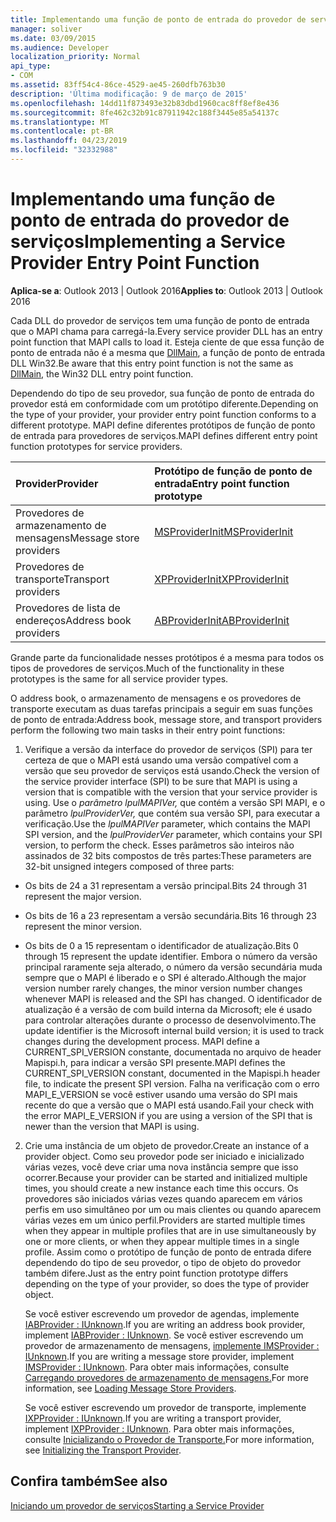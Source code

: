 ```yaml
---
title: Implementando uma função de ponto de entrada do provedor de serviços
manager: soliver
ms.date: 03/09/2015
ms.audience: Developer
localization_priority: Normal
api_type:
- COM
ms.assetid: 83ff54c4-86ce-4529-ae45-260dfb763b30
description: 'Última modificação: 9 de março de 2015'
ms.openlocfilehash: 14dd11f873493e32b83dbd1960cac8ff8ef8e436
ms.sourcegitcommit: 8fe462c32b91c87911942c188f3445e85a54137c
ms.translationtype: MT
ms.contentlocale: pt-BR
ms.lasthandoff: 04/23/2019
ms.locfileid: "32332988"
---
```

# <a name="implementing-a-service-provider-entry-point-function"></a><span data-ttu-id="0fb2d-103">Implementando uma função de ponto de entrada do provedor de serviços</span><span class="sxs-lookup"><span data-stu-id="0fb2d-103">Implementing a Service Provider Entry Point Function</span></span>

  
  
<span data-ttu-id="0fb2d-104">**Aplica-se a**: Outlook 2013 | Outlook 2016</span><span class="sxs-lookup"><span data-stu-id="0fb2d-104">**Applies to**: Outlook 2013 | Outlook 2016</span></span> 
  
<span data-ttu-id="0fb2d-105">Cada DLL do provedor de serviços tem uma função de ponto de entrada que o MAPI chama para carregá-la.</span><span class="sxs-lookup"><span data-stu-id="0fb2d-105">Every service provider DLL has an entry point function that MAPI calls to load it.</span></span> <span data-ttu-id="0fb2d-106">Esteja ciente de que essa função de ponto de entrada não é a mesma que [DllMain](https://msdn.microsoft.com/library/ms682583.aspx), a função de ponto de entrada DLL Win32.</span><span class="sxs-lookup"><span data-stu-id="0fb2d-106">Be aware that this entry point function is not the same as [DllMain](https://msdn.microsoft.com/library/ms682583.aspx), the Win32 DLL entry point function.</span></span>
  
<span data-ttu-id="0fb2d-107">Dependendo do tipo de seu provedor, sua função de ponto de entrada do provedor está em conformidade com um protótipo diferente.</span><span class="sxs-lookup"><span data-stu-id="0fb2d-107">Depending on the type of your provider, your provider entry point function conforms to a different prototype.</span></span> <span data-ttu-id="0fb2d-108">MAPI define diferentes protótipos de função de ponto de entrada para provedores de serviços.</span><span class="sxs-lookup"><span data-stu-id="0fb2d-108">MAPI defines different entry point function prototypes for service providers.</span></span>
  
|<span data-ttu-id="0fb2d-109">**Provider**</span><span class="sxs-lookup"><span data-stu-id="0fb2d-109">**Provider**</span></span>|<span data-ttu-id="0fb2d-110">**Protótipo de função de ponto de entrada**</span><span class="sxs-lookup"><span data-stu-id="0fb2d-110">**Entry point function prototype**</span></span>|
|:-----|:-----|
|<span data-ttu-id="0fb2d-111">Provedores de armazenamento de mensagens</span><span class="sxs-lookup"><span data-stu-id="0fb2d-111">Message store providers</span></span>  <br/> |[<span data-ttu-id="0fb2d-112">MSProviderInit</span><span class="sxs-lookup"><span data-stu-id="0fb2d-112">MSProviderInit</span></span>](msproviderinit.md) <br/> |
|<span data-ttu-id="0fb2d-113">Provedores de transporte</span><span class="sxs-lookup"><span data-stu-id="0fb2d-113">Transport providers</span></span>  <br/> |[<span data-ttu-id="0fb2d-114">XPProviderInit</span><span class="sxs-lookup"><span data-stu-id="0fb2d-114">XPProviderInit</span></span>](xpproviderinit.md) <br/> |
|<span data-ttu-id="0fb2d-115">Provedores de lista de endereços</span><span class="sxs-lookup"><span data-stu-id="0fb2d-115">Address book providers</span></span>  <br/> |[<span data-ttu-id="0fb2d-116">ABProviderInit</span><span class="sxs-lookup"><span data-stu-id="0fb2d-116">ABProviderInit</span></span>](abproviderinit.md) <br/> |
   
<span data-ttu-id="0fb2d-117">Grande parte da funcionalidade nesses protótipos é a mesma para todos os tipos de provedores de serviços.</span><span class="sxs-lookup"><span data-stu-id="0fb2d-117">Much of the functionality in these prototypes is the same for all service provider types.</span></span> 
  
<span data-ttu-id="0fb2d-118">O address book, o armazenamento de mensagens e os provedores de transporte executam as duas tarefas principais a seguir em suas funções de ponto de entrada:</span><span class="sxs-lookup"><span data-stu-id="0fb2d-118">Address book, message store, and transport providers perform the following two main tasks in their entry point functions:</span></span>
  
1. <span data-ttu-id="0fb2d-119">Verifique a versão da interface do provedor de serviços (SPI) para ter certeza de que o MAPI está usando uma versão compatível com a versão que seu provedor de serviços está usando.</span><span class="sxs-lookup"><span data-stu-id="0fb2d-119">Check the version of the service provider interface (SPI) to be sure that MAPI is using a version that is compatible with the version that your service provider is using.</span></span> <span data-ttu-id="0fb2d-120">Use o  _parâmetro lpulMAPIVer,_ que contém a versão SPI MAPI, e o parâmetro  _lpulProviderVer,_ que contém sua versão SPI, para executar a verificação.</span><span class="sxs-lookup"><span data-stu-id="0fb2d-120">Use the  _lpulMAPIVer_ parameter, which contains the MAPI SPI version, and the  _lpulProviderVer_ parameter, which contains your SPI version, to perform the check.</span></span> <span data-ttu-id="0fb2d-121">Esses parâmetros são inteiros não assinados de 32 bits compostos de três partes:</span><span class="sxs-lookup"><span data-stu-id="0fb2d-121">These parameters are 32-bit unsigned integers composed of three parts:</span></span> 
    
  - <span data-ttu-id="0fb2d-122">Os bits de 24 a 31 representam a versão principal.</span><span class="sxs-lookup"><span data-stu-id="0fb2d-122">Bits 24 through 31 represent the major version.</span></span>
    
  - <span data-ttu-id="0fb2d-123">Os bits de 16 a 23 representam a versão secundária.</span><span class="sxs-lookup"><span data-stu-id="0fb2d-123">Bits 16 through 23 represent the minor version.</span></span>
    
  - <span data-ttu-id="0fb2d-124">Os bits de 0 a 15 representam o identificador de atualização.</span><span class="sxs-lookup"><span data-stu-id="0fb2d-124">Bits 0 through 15 represent the update identifier.</span></span> <span data-ttu-id="0fb2d-125">Embora o número da versão principal raramente seja alterado, o número da versão secundária muda sempre que o MAPI é liberado e o SPI é alterado.</span><span class="sxs-lookup"><span data-stu-id="0fb2d-125">Although the major version number rarely changes, the minor version number changes whenever MAPI is released and the SPI has changed.</span></span> <span data-ttu-id="0fb2d-126">O identificador de atualização é a versão de com build interna da Microsoft; ele é usado para controlar alterações durante o processo de desenvolvimento.</span><span class="sxs-lookup"><span data-stu-id="0fb2d-126">The update identifier is the Microsoft internal build version; it is used to track changes during the development process.</span></span> <span data-ttu-id="0fb2d-127">MAPI define a CURRENT_SPI_VERSION constante, documentada no arquivo de header Mapispi.h, para indicar a versão SPI presente.</span><span class="sxs-lookup"><span data-stu-id="0fb2d-127">MAPI defines the CURRENT_SPI_VERSION constant, documented in the Mapispi.h header file, to indicate the present SPI version.</span></span> <span data-ttu-id="0fb2d-128">Falha na verificação com o erro MAPI_E_VERSION se você estiver usando uma versão do SPI mais recente do que a versão que o MAPI está usando.</span><span class="sxs-lookup"><span data-stu-id="0fb2d-128">Fail your check with the error MAPI_E_VERSION if you are using a version of the SPI that is newer than the version that MAPI is using.</span></span>
    
2. <span data-ttu-id="0fb2d-129">Crie uma instância de um objeto de provedor.</span><span class="sxs-lookup"><span data-stu-id="0fb2d-129">Create an instance of a provider object.</span></span> <span data-ttu-id="0fb2d-130">Como seu provedor pode ser iniciado e inicializado várias vezes, você deve criar uma nova instância sempre que isso ocorrer.</span><span class="sxs-lookup"><span data-stu-id="0fb2d-130">Because your provider can be started and initialized multiple times, you should create a new instance each time this occurs.</span></span> <span data-ttu-id="0fb2d-131">Os provedores são iniciados várias vezes quando aparecem em vários perfis em uso simultâneo por um ou mais clientes ou quando aparecem várias vezes em um único perfil.</span><span class="sxs-lookup"><span data-stu-id="0fb2d-131">Providers are started multiple times when they appear in multiple profiles that are in use simultaneously by one or more clients, or when they appear multiple times in a single profile.</span></span> <span data-ttu-id="0fb2d-132">Assim como o protótipo de função de ponto de entrada difere dependendo do tipo de seu provedor, o tipo de objeto do provedor também difere.</span><span class="sxs-lookup"><span data-stu-id="0fb2d-132">Just as the entry point function prototype differs depending on the type of your provider, so does the type of provider object.</span></span> 
    
    <span data-ttu-id="0fb2d-133">Se você estiver escrevendo um provedor de agendas, implemente [IABProvider : IUnknown](iabprovideriunknown.md).</span><span class="sxs-lookup"><span data-stu-id="0fb2d-133">If you are writing an address book provider, implement [IABProvider : IUnknown](iabprovideriunknown.md).</span></span> <span data-ttu-id="0fb2d-134">Se você estiver escrevendo um provedor de armazenamento de mensagens, [implemente IMSProvider : IUnknown](imsprovideriunknown.md).</span><span class="sxs-lookup"><span data-stu-id="0fb2d-134">If you are writing a message store provider, implement [IMSProvider : IUnknown](imsprovideriunknown.md).</span></span> <span data-ttu-id="0fb2d-135">Para obter mais informações, consulte [Carregando provedores de armazenamento de mensagens.](loading-message-store-providers.md)</span><span class="sxs-lookup"><span data-stu-id="0fb2d-135">For more information, see [Loading Message Store Providers](loading-message-store-providers.md).</span></span>
    
    <span data-ttu-id="0fb2d-136">Se você estiver escrevendo um provedor de transporte, implemente [IXPProvider : IUnknown](ixpprovideriunknown.md).</span><span class="sxs-lookup"><span data-stu-id="0fb2d-136">If you are writing a transport provider, implement [IXPProvider : IUnknown](ixpprovideriunknown.md).</span></span> <span data-ttu-id="0fb2d-137">Para obter mais informações, consulte [Inicializando o Provedor de Transporte.](initializing-the-transport-provider.md)</span><span class="sxs-lookup"><span data-stu-id="0fb2d-137">For more information, see [Initializing the Transport Provider](initializing-the-transport-provider.md).</span></span>
    
## <a name="see-also"></a><span data-ttu-id="0fb2d-138">Confira também</span><span class="sxs-lookup"><span data-stu-id="0fb2d-138">See also</span></span>



[<span data-ttu-id="0fb2d-139">Iniciando um provedor de serviços</span><span class="sxs-lookup"><span data-stu-id="0fb2d-139">Starting a Service Provider</span></span>](starting-a-service-provider.md)

